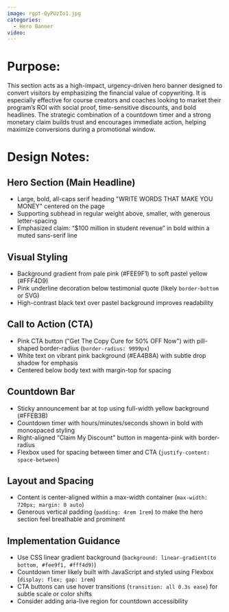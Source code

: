 ```yaml
---
image: rgpt-QyPUzIo1.jpg
categories:
  - Hero Banner
video:
---
```

# Purpose:
This section acts as a high-impact, urgency-driven hero banner designed to convert visitors by emphasizing the financial value of copywriting. It is especially effective for course creators and coaches looking to market their program’s ROI with social proof, time-sensitive discounts, and bold headlines. The strategic combination of a countdown timer and a strong monetary claim builds trust and encourages immediate action, helping maximize conversions during a promotional window.

# Design Notes:

## Hero Section (Main Headline)
* Large, bold, all-caps serif heading "WRITE WORDS THAT MAKE YOU MONEY" centered on the page
* Supporting subhead in regular weight above, smaller, with generous letter-spacing
* Emphasized claim: “$100 million in student revenue” in bold within a muted sans-serif line

## Visual Styling
* Background gradient from pale pink (#FEE9F1) to soft pastel yellow (#FFF4D9)
* Pink underline decoration below testimonial quote (likely `border-bottom` or SVG)
* High-contrast black text over pastel background improves readability

## Call to Action (CTA)
* Pink CTA button ("Get The Copy Cure for 50% OFF Now") with pill-shaped border-radius (`border-radius: 9999px`)
* White text on vibrant pink background (#EA4B8A) with subtle drop shadow for emphasis
* Centered below body text with margin-top for spacing

## Countdown Bar
* Sticky announcement bar at top using full-width yellow background (#FFEB3B)
* Countdown timer with hours/minutes/seconds shown in bold with monospaced styling
* Right-aligned “Claim My Discount” button in magenta-pink with border-radius
* Flexbox used for spacing between timer and CTA (`justify-content: space-between`)

## Layout and Spacing
* Content is center-aligned within a max-width container (`max-width: 720px; margin: 0 auto`)
* Generous vertical padding (`padding: 4rem 1rem`) to make the hero section feel breathable and prominent

## Implementation Guidance
* Use CSS linear gradient background (`background: linear-gradient(to bottom, #fee9f1, #fff4d9)`)
* Countdown timer likely built with JavaScript and styled using Flexbox (`display: flex; gap: 1rem`)
* CTA buttons can use hover transitions (`transition: all 0.3s ease`) for subtle scale or color shifts
* Consider adding aria-live region for countdown accessibility
